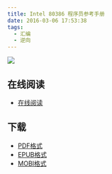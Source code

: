 ```yaml
---
title: Intel 80386 程序员参考手册
date: 2016-03-06 17:53:38
tags:
  - 汇编
  - 逆向
---
```


![](https://ek8whxe.cloudimg.io/s/width/226/https://www.gitbook.com/cover/book/wizardforcel/intel-80386-ref-manual.jpg)

<!--more-->

## 在线阅读 ##

+ [在线阅读](https://www.gitbook.com/book/wizardforcel/intel-80386-ref-manual/details)

## 下载 ##

+ [PDF格式](https://www.gitbook.com/download/pdf/book/wizardforcel/intel-80386-ref-manual)
+ [EPUB格式](https://www.gitbook.com/download/epub/book/wizardforcel/intel-80386-ref-manual)
+ [MOBI格式](https://www.gitbook.com/download/mobi/book/wizardforcel/intel-80386-ref-manual)
